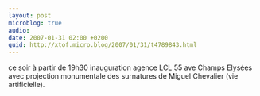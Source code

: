 ```yaml
---
layout: post
microblog: true
audio: 
date: 2007-01-31 02:00 +0200
guid: http://xtof.micro.blog/2007/01/31/t4789843.html
---
```

ce soir à partir de 19h30 inauguration agence LCL 55 ave Champs Elysées avec projection monumentale des surnatures de Miguel Chevalier (vie artificielle).
